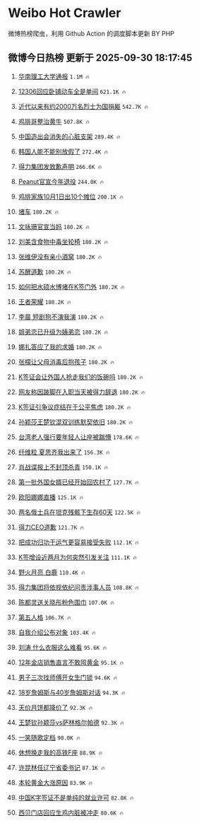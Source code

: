 # Weibo Hot Crawler 



微博热榜爬虫，利用 Github Action 的调度脚本更新 BY PHP 


## 微博今日热榜 更新于 2025-09-30 18:17:45 
1. [华南理工大学通报](https://s.weibo.com/weibo?q=%23%E5%8D%8E%E5%8D%97%E7%90%86%E5%B7%A5%E5%A4%A7%E5%AD%A6%E9%80%9A%E6%8A%A5%23&t=31&band_rank=1&Refer=top) `1.1M 🔥` 

1. [12306回应卧铺动车全是单间](https://s.weibo.com/weibo?q=%2312306%E5%9B%9E%E5%BA%94%E5%8D%A7%E9%93%BA%E5%8A%A8%E8%BD%A6%E5%85%A8%E6%98%AF%E5%8D%95%E9%97%B4%23&t=31&band_rank=2&Refer=top) `621.1K 🔥` 

1. [近代以来有约2000万名烈士为国捐躯](https://s.weibo.com/weibo?q=%23%E8%BF%91%E4%BB%A3%E4%BB%A5%E6%9D%A5%E6%9C%89%E7%BA%A62000%E4%B8%87%E5%90%8D%E7%83%88%E5%A3%AB%E4%B8%BA%E5%9B%BD%E6%8D%90%E8%BA%AF%23&t=31&band_rank=3&Refer=top) `542.7K 🔥` 

1. [鸡排哥整治黄牛](https://s.weibo.com/weibo?q=%E9%B8%A1%E6%8E%92%E5%93%A5%E6%95%B4%E6%B2%BB%E9%BB%84%E7%89%9B&t=31&band_rank=4&Refer=top) `507.8K 🔥` 

1. [中国造出会消失的心脏支架](https://s.weibo.com/weibo?q=%23%E4%B8%AD%E5%9B%BD%E9%80%A0%E5%87%BA%E4%BC%9A%E6%B6%88%E5%A4%B1%E7%9A%84%E5%BF%83%E8%84%8F%E6%94%AF%E6%9E%B6%23&t=31&band_rank=5&Refer=top) `289.4K 🔥` 

1. [韩国人能不能别放假了](https://s.weibo.com/weibo?q=%23%E9%9F%A9%E5%9B%BD%E4%BA%BA%E8%83%BD%E4%B8%8D%E8%83%BD%E5%88%AB%E6%94%BE%E5%81%87%E4%BA%86%23&t=31&band_rank=6&Refer=top) `272.4K 🔥` 

1. [得力集团发致歉声明](https://s.weibo.com/weibo?q=%23%E5%BE%97%E5%8A%9B%E9%9B%86%E5%9B%A2%E5%8F%91%E8%87%B4%E6%AD%89%E5%A3%B0%E6%98%8E%23&t=31&band_rank=7&Refer=top) `266.6K 🔥` 

1. [Peanut官宣今年退役](https://s.weibo.com/weibo?q=%23Peanut%E5%AE%98%E5%AE%A3%E4%BB%8A%E5%B9%B4%E9%80%80%E5%BD%B9%23&t=31&band_rank=8&Refer=top) `244.0K 🔥` 

1. [鸡排家族10月1日出10个摊位](https://s.weibo.com/weibo?q=%23%E9%B8%A1%E6%8E%92%E5%AE%B6%E6%97%8F10%E6%9C%881%E6%97%A5%E5%87%BA10%E4%B8%AA%E6%91%8A%E4%BD%8D%23&t=31&band_rank=9&Refer=top) `200.1K 🔥` 

1. [堵车](https://s.weibo.com/weibo?q=%E5%A0%B5%E8%BD%A6&t=31&band_rank=10&Refer=top) `180.2K 🔥` 

1. [文咏珊官宣当妈](https://s.weibo.com/weibo?q=%23%E6%96%87%E5%92%8F%E7%8F%8A%E5%AE%98%E5%AE%A3%E5%BD%93%E5%A6%88%23&t=31&band_rank=11&Refer=top) `180.2K 🔥` 

1. [刘美含食物中毒坐轮椅](https://s.weibo.com/weibo?q=%E5%88%98%E7%BE%8E%E5%90%AB%E9%A3%9F%E7%89%A9%E4%B8%AD%E6%AF%92%E5%9D%90%E8%BD%AE%E6%A4%85&t=31&band_rank=12&Refer=top) `180.2K 🔥` 

1. [张维伊没有亲小酒窝](https://s.weibo.com/weibo?q=%23%E5%BC%A0%E7%BB%B4%E4%BC%8A%E6%B2%A1%E6%9C%89%E4%BA%B2%E5%B0%8F%E9%85%92%E7%AA%9D%23&t=31&band_rank=13&Refer=top) `180.2K 🔥` 

1. [苏醒道歉](https://s.weibo.com/weibo?q=%E8%8B%8F%E9%86%92%E9%81%93%E6%AD%89&t=31&band_rank=14&Refer=top) `180.2K 🔥` 

1. [如何把水硕水博堵在K签门外](https://s.weibo.com/weibo?q=%23%E5%A6%82%E4%BD%95%E6%8A%8A%E6%B0%B4%E7%A1%95%E6%B0%B4%E5%8D%9A%E5%A0%B5%E5%9C%A8K%E7%AD%BE%E9%97%A8%E5%A4%96%23&t=31&band_rank=15&Refer=top) `180.2K 🔥` 

1. [王者荣耀](https://s.weibo.com/weibo?q=%E7%8E%8B%E8%80%85%E8%8D%A3%E8%80%80&t=31&band_rank=16&Refer=top) `180.2K 🔥` 

1. [李晨 短剧狗不演我演](https://s.weibo.com/weibo?q=%E6%9D%8E%E6%99%A8%20%E7%9F%AD%E5%89%A7%E7%8B%97%E4%B8%8D%E6%BC%94%E6%88%91%E6%BC%94&t=31&band_rank=17&Refer=top) `180.2K 🔥` 

1. [姐弟恋已升级为姨弟恋](https://s.weibo.com/weibo?q=%E5%A7%90%E5%BC%9F%E6%81%8B%E5%B7%B2%E5%8D%87%E7%BA%A7%E4%B8%BA%E5%A7%A8%E5%BC%9F%E6%81%8B&t=31&band_rank=18&Refer=top) `180.2K 🔥` 

1. [娜扎答应了我的求婚](https://s.weibo.com/weibo?q=%E5%A8%9C%E6%89%8E%E7%AD%94%E5%BA%94%E4%BA%86%E6%88%91%E7%9A%84%E6%B1%82%E5%A9%9A&t=31&band_rank=19&Refer=top) `180.2K 🔥` 

1. [张檬让父母消毒后抱孩子](https://s.weibo.com/weibo?q=%23%E5%BC%A0%E6%AA%AC%E8%AE%A9%E7%88%B6%E6%AF%8D%E6%B6%88%E6%AF%92%E5%90%8E%E6%8A%B1%E5%AD%A9%E5%AD%90%23&t=31&band_rank=20&Refer=top) `180.2K 🔥` 

1. [K签证会让外国人抢走我们的饭碗吗](https://s.weibo.com/weibo?q=%23K%E7%AD%BE%E8%AF%81%E4%BC%9A%E8%AE%A9%E5%A4%96%E5%9B%BD%E4%BA%BA%E6%8A%A2%E8%B5%B0%E6%88%91%E4%BB%AC%E7%9A%84%E9%A5%AD%E7%A2%97%E5%90%97%23&t=31&band_rank=21&Refer=top) `180.2K 🔥` 

1. [网友称因跛脚在入职当天被得力辞退](https://s.weibo.com/weibo?q=%23%E7%BD%91%E5%8F%8B%E7%A7%B0%E5%9B%A0%E8%B7%9B%E8%84%9A%E5%9C%A8%E5%85%A5%E8%81%8C%E5%BD%93%E5%A4%A9%E8%A2%AB%E5%BE%97%E5%8A%9B%E8%BE%9E%E9%80%80%23&t=31&band_rank=22&Refer=top) `180.2K 🔥` 

1. [K签证引争议症结在于公平焦虑](https://s.weibo.com/weibo?q=%23K%E7%AD%BE%E8%AF%81%E5%BC%95%E4%BA%89%E8%AE%AE%E7%97%87%E7%BB%93%E5%9C%A8%E4%BA%8E%E5%85%AC%E5%B9%B3%E7%84%A6%E8%99%91%23&t=31&band_rank=23&Refer=top) `180.2K 🔥` 

1. [孙颖莎王楚钦混双训练默契依旧](https://s.weibo.com/weibo?q=%E5%AD%99%E9%A2%96%E8%8E%8E%E7%8E%8B%E6%A5%9A%E9%92%A6%E6%B7%B7%E5%8F%8C%E8%AE%AD%E7%BB%83%E9%BB%98%E5%A5%91%E4%BE%9D%E6%97%A7&t=31&band_rank=24&Refer=top) `180.2K 🔥` 

1. [台湾老人强行要年轻人让座被踹懵](https://s.weibo.com/weibo?q=%23%E5%8F%B0%E6%B9%BE%E8%80%81%E4%BA%BA%E5%BC%BA%E8%A1%8C%E8%A6%81%E5%B9%B4%E8%BD%BB%E4%BA%BA%E8%AE%A9%E5%BA%A7%E8%A2%AB%E8%B8%B9%E6%87%B5%23&t=31&band_rank=25&Refer=top) `178.6K 🔥` 

1. [纤维粒 夏思齐我出来了](https://s.weibo.com/weibo?q=%E7%BA%A4%E7%BB%B4%E7%B2%92%20%E5%A4%8F%E6%80%9D%E9%BD%90%E6%88%91%E5%87%BA%E6%9D%A5%E4%BA%86&t=31&band_rank=26&Refer=top) `156.3K 🔥` 

1. [肖战谍报上不封顶杀青](https://s.weibo.com/weibo?q=%E8%82%96%E6%88%98%E8%B0%8D%E6%8A%A5%E4%B8%8A%E4%B8%8D%E5%B0%81%E9%A1%B6%E6%9D%80%E9%9D%92&t=31&band_rank=27&Refer=top) `150.1K 🔥` 

1. [第一批外国女婿已经开始回农村了](https://s.weibo.com/weibo?q=%E7%AC%AC%E4%B8%80%E6%89%B9%E5%A4%96%E5%9B%BD%E5%A5%B3%E5%A9%BF%E5%B7%B2%E7%BB%8F%E5%BC%80%E5%A7%8B%E5%9B%9E%E5%86%9C%E6%9D%91%E4%BA%86&t=31&band_rank=28&Refer=top) `127.7K 🔥` 

1. [欧阳娜娜直播](https://s.weibo.com/weibo?q=%E6%AC%A7%E9%98%B3%E5%A8%9C%E5%A8%9C%E7%9B%B4%E6%92%AD&t=31&band_rank=29&Refer=top) `125.1K 🔥` 

1. [两名俄士兵在坦克残骸下生存60天](https://s.weibo.com/weibo?q=%23%E4%B8%A4%E5%90%8D%E4%BF%84%E5%A3%AB%E5%85%B5%E5%9C%A8%E5%9D%A6%E5%85%8B%E6%AE%8B%E9%AA%B8%E4%B8%8B%E7%94%9F%E5%AD%9860%E5%A4%A9%23&t=31&band_rank=30&Refer=top) `122.5K 🔥` 

1. [得力CEO道歉](https://s.weibo.com/weibo?q=%23%E5%BE%97%E5%8A%9BCEO%E9%81%93%E6%AD%89%23&t=31&band_rank=31&Refer=top) `121.7K 🔥` 

1. [把成功归功于运气更容易接受失败](https://s.weibo.com/weibo?q=%23%E6%8A%8A%E6%88%90%E5%8A%9F%E5%BD%92%E5%8A%9F%E4%BA%8E%E8%BF%90%E6%B0%94%E6%9B%B4%E5%AE%B9%E6%98%93%E6%8E%A5%E5%8F%97%E5%A4%B1%E8%B4%A5%23&t=31&band_rank=32&Refer=top) `112.1K 🔥` 

1. [K签增设近两月为何突然引发关注](https://s.weibo.com/weibo?q=%23K%E7%AD%BE%E5%A2%9E%E8%AE%BE%E8%BF%91%E4%B8%A4%E6%9C%88%E4%B8%BA%E4%BD%95%E7%AA%81%E7%84%B6%E5%BC%95%E5%8F%91%E5%85%B3%E6%B3%A8%23&t=31&band_rank=33&Refer=top) `111.1K 🔥` 

1. [野火月亮 白鹿](https://s.weibo.com/weibo?q=%E9%87%8E%E7%81%AB%E6%9C%88%E4%BA%AE%20%E7%99%BD%E9%B9%BF&t=31&band_rank=34&Refer=top) `110.4K 🔥` 

1. [得力集团将依规依纪问责涉事人员](https://s.weibo.com/weibo?q=%23%E5%BE%97%E5%8A%9B%E9%9B%86%E5%9B%A2%E5%B0%86%E4%BE%9D%E8%A7%84%E4%BE%9D%E7%BA%AA%E9%97%AE%E8%B4%A3%E6%B6%89%E4%BA%8B%E4%BA%BA%E5%91%98%23&t=31&band_rank=35&Refer=top) `108.8K 🔥` 

1. [陈都灵送关晓彤粉色围巾](https://s.weibo.com/weibo?q=%23%E9%99%88%E9%83%BD%E7%81%B5%E9%80%81%E5%85%B3%E6%99%93%E5%BD%A4%E7%B2%89%E8%89%B2%E5%9B%B4%E5%B7%BE%23&t=31&band_rank=36&Refer=top) `107.0K 🔥` 

1. [第五人格](https://s.weibo.com/weibo?q=%E7%AC%AC%E4%BA%94%E4%BA%BA%E6%A0%BC&t=31&band_rank=37&Refer=top) `106.7K 🔥` 

1. [自我介绍公布对象](https://s.weibo.com/weibo?q=%E8%87%AA%E6%88%91%E4%BB%8B%E7%BB%8D%E5%85%AC%E5%B8%83%E5%AF%B9%E8%B1%A1&t=31&band_rank=38&Refer=top) `103.4K 🔥` 

1. [刘涛 什么衣服这么难看](https://s.weibo.com/weibo?q=%E5%88%98%E6%B6%9B%20%E4%BB%80%E4%B9%88%E8%A1%A3%E6%9C%8D%E8%BF%99%E4%B9%88%E9%9A%BE%E7%9C%8B&t=31&band_rank=39&Refer=top) `95.6K 🔥` 

1. [12年金店销售直言不敢囤黄金](https://s.weibo.com/weibo?q=%2312%E5%B9%B4%E9%87%91%E5%BA%97%E9%94%80%E5%94%AE%E7%9B%B4%E8%A8%80%E4%B8%8D%E6%95%A2%E5%9B%A4%E9%BB%84%E9%87%91%23&t=31&band_rank=40&Refer=top) `95.1K 🔥` 

1. [男子三次找师傅开女生门锁](https://s.weibo.com/weibo?q=%E7%94%B7%E5%AD%90%E4%B8%89%E6%AC%A1%E6%89%BE%E5%B8%88%E5%82%85%E5%BC%80%E5%A5%B3%E7%94%9F%E9%97%A8%E9%94%81&t=31&band_rank=41&Refer=top) `94.6K 🔥` 

1. [18岁詹姆斯与40岁詹姆斯对话](https://s.weibo.com/weibo?q=18%E5%B2%81%E8%A9%B9%E5%A7%86%E6%96%AF%E4%B8%8E40%E5%B2%81%E8%A9%B9%E5%A7%86%E6%96%AF%E5%AF%B9%E8%AF%9D&t=31&band_rank=42&Refer=top) `94.3K 🔥` 

1. [天价月饼都降价了](https://s.weibo.com/weibo?q=%23%E5%A4%A9%E4%BB%B7%E6%9C%88%E9%A5%BC%E9%83%BD%E9%99%8D%E4%BB%B7%E4%BA%86%23&t=31&band_rank=43&Refer=top) `92.3K 🔥` 

1. [王楚钦孙颖莎vs萨林格尔帕德](https://s.weibo.com/weibo?q=%23%E7%8E%8B%E6%A5%9A%E9%92%A6%E5%AD%99%E9%A2%96%E8%8E%8Evs%E8%90%A8%E6%9E%97%E6%A0%BC%E5%B0%94%E5%B8%95%E5%BE%B7%23&t=31&band_rank=44&Refer=top) `92.3K 🔥` 

1. [一笑随歌定档](https://s.weibo.com/weibo?q=%23%E4%B8%80%E7%AC%91%E9%9A%8F%E6%AD%8C%E5%AE%9A%E6%A1%A3%23&t=31&band_rank=45&Refer=top) `90.0K 🔥` 

1. [休想换走我的高铁F座](https://s.weibo.com/weibo?q=%E4%BC%91%E6%83%B3%E6%8D%A2%E8%B5%B0%E6%88%91%E7%9A%84%E9%AB%98%E9%93%81F%E5%BA%A7&t=31&band_rank=46&Refer=top) `88.9K 🔥` 

1. [许昆林任辽宁省委书记](https://s.weibo.com/weibo?q=%23%E8%AE%B8%E6%98%86%E6%9E%97%E4%BB%BB%E8%BE%BD%E5%AE%81%E7%9C%81%E5%A7%94%E4%B9%A6%E8%AE%B0%23&t=31&band_rank=47&Refer=top) `87.1K 🔥` 

1. [本轮黄金大涨原因](https://s.weibo.com/weibo?q=%23%E6%9C%AC%E8%BD%AE%E9%BB%84%E9%87%91%E5%A4%A7%E6%B6%A8%E5%8E%9F%E5%9B%A0%23&t=31&band_rank=48&Refer=top) `83.9K 🔥` 

1. [中国K字签证不是单纯的就业许可](https://s.weibo.com/weibo?q=%23%E4%B8%AD%E5%9B%BDK%E5%AD%97%E7%AD%BE%E8%AF%81%E4%B8%8D%E6%98%AF%E5%8D%95%E7%BA%AF%E7%9A%84%E5%B0%B1%E4%B8%9A%E8%AE%B8%E5%8F%AF%23&t=31&band_rank=49&Refer=top) `82.8K 🔥` 

1. [西贝门店回应生鸡内脏被冲走](https://s.weibo.com/weibo?q=%23%E8%A5%BF%E8%B4%9D%E9%97%A8%E5%BA%97%E5%9B%9E%E5%BA%94%E7%94%9F%E9%B8%A1%E5%86%85%E8%84%8F%E8%A2%AB%E5%86%B2%E8%B5%B0%23&t=31&band_rank=50&Refer=top) `80.6K 🔥` 

